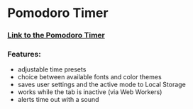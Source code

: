 # Pomodoro Timer

### [Link to the Pomodoro Timer](https://bohdancho.github.io/pomodoro-spa)

### Features:

- adjustable time presets
- choice between available fonts and color themes
- saves user settings and the active mode to Local Storage
- works while the tab is inactive (via Web Workers)
- alerts time out with a sound
